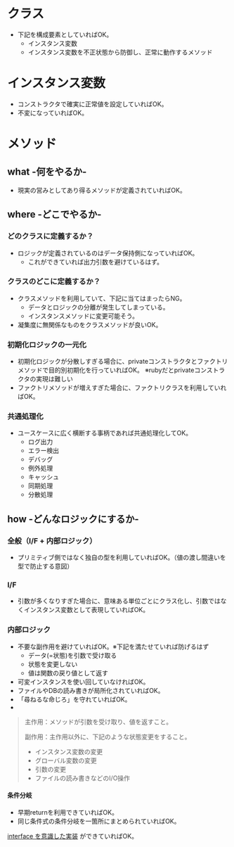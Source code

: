 # クラス

- 下記を構成要素としていればOK。
  - インスタンス変数
  - インスタンス変数を不正状態から防御し、正常に動作するメソッド

# インスタンス変数

- コンストラクタで確実に正常値を設定していればOK。
- 不変になっていればOK。

# メソッド

## what -何をやるか-

- 現実の営みとしてあり得るメソッドが定義されていればOK。

## where -どこでやるか-

### どのクラスに定義するか？

- ロジックが定義されているのはデータ保持側になっていればOK。
  - これができていれば出力引数を避けているはず。

### クラスのどこに定義するか？

- クラスメソッドを利用していて、下記に当てはまったらNG。
  - データとロジックの分離が発生してしまっている。
  - インスタンスメソッドに変更可能そう。
- 凝集度に無関係なものをクラスメソッドが良いOK。

### 初期化ロジックの一元化

- 初期化ロジックが分散しすぎる場合に、privateコンストラクタとファクトリメソッドで目的別初期化を行っていればOK。
※rubyだとprivateコンストラクタの実現は難しい
- ファクトリメソッドが増えすぎた場合に、ファクトリクラスを利用していればOK。

### 共通処理化

- ユースケースに広く横断する事柄であれば共通処理化してOK。
  - ログ出力
  - エラー検出
  - デバッグ
  - 例外処理
  - キャッシュ
  - 同期処理
  - 分散処理

## how -どんなロジックにするか-

### 全般（I/F + 内部ロジック）

- プリミティブ側ではなく独自の型を利用していればOK。（値の渡し間違いを型で防止する意図）

### I/F

- 引数が多くなりすぎた場合に、意味ある単位ごとにクラス化し、引数ではなくインスタンス変数として表現していればOK。

### 内部ロジック

- 不要な副作用を避けていればOK。※下記を満たせていれば防げるはず
  - データ(=状態)を引数で受け取る
  - 状態を変更しない
  - 値は関数の戻り値として返す
- 可変インスタンスを使い回していなければOK。
- ファイルやDBの読み書きが局所化されていればOK。
- 「尋ねるな命じろ」を守れていればOK。
- 

> 主作用：メソッドが引数を受け取り、値を返すこと。
> 
> 副作用：主作用以外に、下記のような状態変更をすること。
> - インスタンス変数の変更
> - グローバル変数の変更
> - 引数の変更
> - ファイルの読み書きなどのI/O操作

#### 条件分岐

- 早期returnを利用できていればOK。
- 同じ条件式の条件分岐を一箇所にまとめられていればOK。


[interface を意識した実装](クラス設計/Ruby%20で%20interface%20の概念をどう活用するか.md) ができていればOK。

